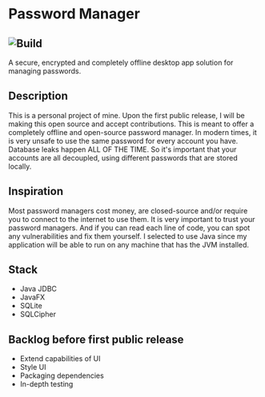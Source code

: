 # Password Manager
![Build](https://github.com/davidwilliford99/PasswordManager/actions/workflows/YOUR_WORKFLOW_FILE.yml/badge.svg)
---
A secure, encrypted and completely offline desktop app solution for managing passwords.

## Description
This is a personal project of mine. Upon the first public release, I will be making this open source and accept contributions. This is meant to offer a completely offline and open-source password manager. In modern times, it is very unsafe to use the same password for every account you have. Database leaks happen ALL OF THE TIME. So it's important that your accounts are all decoupled, using different passwords that are stored locally.

## Inspiration
Most password managers cost money, are closed-source and/or require you to connect to the internet to use them. It is very important to trust your password managers. And if you can read each line of code, you can spot any vulnerabilities and fix them yourself. I selected to use Java since my application will be able to run on any machine that has the JVM installed.

## Stack 
* Java JDBC
* JavaFX
* SQLite
* SQLCipher

## Backlog before first public release
* Extend capabilities of UI
* Style UI
* Packaging dependencies
* In-depth testing
